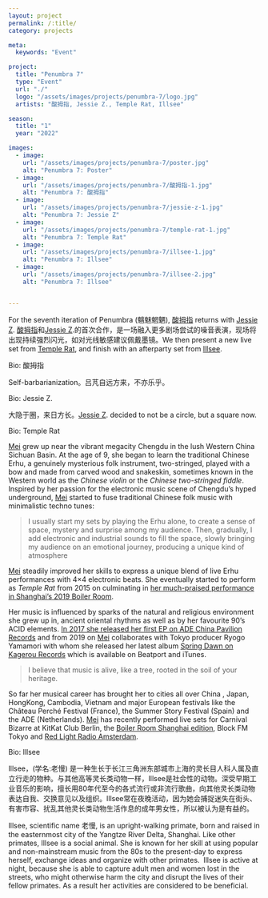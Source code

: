```yaml
---
layout: project
permalink: /:title/
category: projects

meta:
  keywords: "Event"

project:
  title: "Penumbra 7"
  type: "Event"
  url: "./"
  logo: "/assets/images/projects/penumbra-7/logo.jpg"
  artists: "酸拇指, Jessie Z., Temple Rat, Illsee"

season:
  title: "1"
  year: "2022"

images:
  - image:
    url: "/assets/images/projects/penumbra-7/poster.jpg"
    alt: "Penumbra 7: Poster"
  - image:
    url: "/assets/images/projects/penumbra-7/酸拇指-1.jpg"
    alt: "Penumbra 7: 酸拇指"
  - image:
    url: "/assets/images/projects/penumbra-7/jessie-z-1.jpg"
    alt: "Penumbra 7: Jessie Z"
  - image:
    url: "/assets/images/projects/penumbra-7/temple-rat-1.jpg"
    alt: "Penumbra 7: Temple Rat"
  - image:
    url: "/assets/images/projects/penumbra-7/illsee-1.jpg"
    alt: "Penumbra 7: Illsee"
  - image:
    url: "/assets/images/projects/penumbra-7/illsee-2.jpg"
    alt: "Penumbra 7: Illsee"


---
```

<p>For the seventh iteration of Penumbra (魑魅魍魉), <a href="https://www.instagram.com/lunalyuuu/">酸拇指</a> returns with <a href="https://www.instagram.com/jznonchalant/">Jessie Z</a>. <a href="https://www.instagram.com/lunalyuuu/">酸拇指</a>和<a href="https://www.instagram.com/jznonchalant/">Jessie Z</a>.的首次合作，是一场融入更多剧场尝试的噪音表演，现场将出现持续强烈闪光，如对光线敏感建议佩戴墨镜。We then present a new live set from <a href="https://templerat.me/">Temple Rat</a>, and finish with an afterparty set from <a href="https://www.instagram.com/illsee9119/">Illsee</a>.</p>

<span class="h2">Bio: 酸拇指</span>

<p>Self-barbarianization。吕芃自远方来，不亦乐乎。</p>

<span class="h2">Bio: Jessie Z.</span>

<p>大隐于圈，来日方长。<a href="https://www.instagram.com/jznonchalant/">Jessie Z</a>. decided to not be a circle, but a square now.</p>

<span class="h2">Bio: Temple Rat</span>

<p><a href="https://templerat.me/">Mei</a> grew up near the vibrant megacity Chengdu in the lush Western China Sichuan Basin. At the age of 9, she began to learn the traditional Chinese Erhu, a genuinely mysterious folk instrument, two-stringed, played with a bow and made from carved wood and snakeskin, sometimes known in the Western world as the <em>Chinese violin</em> or the <em>Chinese two-stringed fiddle</em>. Inspired by her passion for the electronic music scene of Chengdu’s hyped underground, <a href="https://templerat.me/">Mei</a> started to fuse traditional Chinese folk music with minimalistic techno tunes:</p>
 
<blockquote>I usually start my sets by playing the Erhu alone, to create a sense of space, mystery and surprise among my audience. Then, gradually, I add electronic and industrial sounds to fill the space, slowly bringing my audience on an emotional journey, producing a unique kind of atmosphere</blockquote>
 
<p><a href="https://templerat.me/">Mei</a> steadily improved her skills to express a unique blend of live Erhu performances with 4×4 electronic beats. She eventually started to perform as <em>Temple Rat</em> from 2015 on culminating in <a href="https://www.youtube.com/watch?v=Asi2bqPN1qg">her much-praised performance in Shanghai’s 2019 Boiler Room</a>.</p>
 
<p>Her music is influenced by sparks of the natural and religious environment she grew up in, ancient oriental rhythms as well as by her favourite 90’s ACID elements. <a href="https://soundcloud.com/chinapavilionrecords/sets/china-pavilion-records-ep1">In 2017 she released her first EP on ADE China Pavilion Records</a> and from 2019 on <a href="https://templerat.me/">Mei</a> collaborates with Tokyo producer Ryogo Yamamori with whom she released her latest album <a href="https://kagerou.bandcamp.com/album/spring-dawn">Spring Dawn on Kagerou Records</a> which is available on Beatport and iTunes.</p>

<blockquote>I believe that music is alive, like a tree, rooted in the soil of your heritage.</blockquote>

<p>So far her musical career has brought her to cities all over China , Japan, HongKong, Cambodia, Vietnam and major European festivals like the Château Perché Festival (France), the Summer Story Festival (Spain) and the ADE (Netherlands). <a href="https://templerat.me/">Mei</a> has recently performed live sets for Carnival Bizarre at KitKat Club Berlin, the <a href="https://www.youtube.com/watch?v=Asi2bqPN1qg">Boiler Room Shanghai edition</a>, Block FM Tokyo and <a href="https://soundcloud.com/templerat/2-9-2019-100000a">Red Light Radio Amsterdam</a>.</p>

<span class="h2">Bio: Illsee</span>

Illsee，(学名:老慢) 是一种生长于长江三角洲东部城市上海的灵长目人科人属及直立行走的物种。与其他高等灵长类动物一样，Illsee是社会性的动物。深受早期工业音乐的影响，擅长用80年代至今的各式流行或非流行歌曲，向其他灵长类动物表达自我、交换意见以及组织。Illsee常在夜晚活动，因为她会捕捉迷失在街头、有害市容、扰乱其他灵长类动物生活作息的成年男女性，所以被认为是有益的。

Illsee, scientific name 老慢, is an upright-walking primate, born and raised in the easternmost city of the Yangtze River Delta, Shanghai. Like other primates, Illsee is a social animal. She is known for her skill at using popular and non-mainstream music from the 80s to the present-day to express herself, exchange ideas and organize with other primates.  Illsee is active at night, because she is able to capture adult men and women lost in the streets, who might otherwise harm the city and disrupt the lives of their fellow primates. As a result her activities are considered to be beneficial.